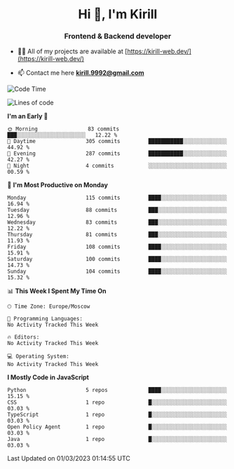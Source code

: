 <h1 align="center">Hi 👋, I'm Kirill</h1>
<h3 align="center">Frontend & Backend developer</h3>

- 👨‍💻 All of my projects are available at [https://kirill-web.dev/](https://kirill-web.dev/)

- 📫 Contact me here **kirill.9992@gmail.com**











<!--START_SECTION:waka-->
![Code Time](http://img.shields.io/badge/Code%20Time-1%2C295%20hrs%2048%20mins-blue)

![Lines of code](https://img.shields.io/badge/From%20Hello%20World%20I%27ve%20Written-3.2%20million%20lines%20of%20code-blue)

**I'm an Early 🐤** 

```text
🌞 Morning                83 commits          ███░░░░░░░░░░░░░░░░░░░░░░   12.22 % 
🌆 Daytime                305 commits         ███████████░░░░░░░░░░░░░░   44.92 % 
🌃 Evening                287 commits         ███████████░░░░░░░░░░░░░░   42.27 % 
🌙 Night                  4 commits           ░░░░░░░░░░░░░░░░░░░░░░░░░   00.59 % 
```
📅 **I'm Most Productive on Monday** 

```text
Monday                   115 commits         ████░░░░░░░░░░░░░░░░░░░░░   16.94 % 
Tuesday                  88 commits          ███░░░░░░░░░░░░░░░░░░░░░░   12.96 % 
Wednesday                83 commits          ███░░░░░░░░░░░░░░░░░░░░░░   12.22 % 
Thursday                 81 commits          ███░░░░░░░░░░░░░░░░░░░░░░   11.93 % 
Friday                   108 commits         ████░░░░░░░░░░░░░░░░░░░░░   15.91 % 
Saturday                 100 commits         ████░░░░░░░░░░░░░░░░░░░░░   14.73 % 
Sunday                   104 commits         ████░░░░░░░░░░░░░░░░░░░░░   15.32 % 
```


📊 **This Week I Spent My Time On** 

```text
🕑︎ Time Zone: Europe/Moscow

💬 Programming Languages: 
No Activity Tracked This Week

🔥 Editors: 
No Activity Tracked This Week

💻 Operating System: 
No Activity Tracked This Week
```

**I Mostly Code in JavaScript** 

```text
Python                   5 repos             ████░░░░░░░░░░░░░░░░░░░░░   15.15 % 
CSS                      1 repo              █░░░░░░░░░░░░░░░░░░░░░░░░   03.03 % 
TypeScript               1 repo              █░░░░░░░░░░░░░░░░░░░░░░░░   03.03 % 
Open Policy Agent        1 repo              █░░░░░░░░░░░░░░░░░░░░░░░░   03.03 % 
Java                     1 repo              █░░░░░░░░░░░░░░░░░░░░░░░░   03.03 % 
```




 Last Updated on 01/03/2023 01:14:55 UTC
<!--END_SECTION:waka-->
